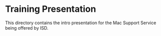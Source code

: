 # Training Presentation
This directory contains the intro presentation for the Mac Support Service being offered by ISD.
